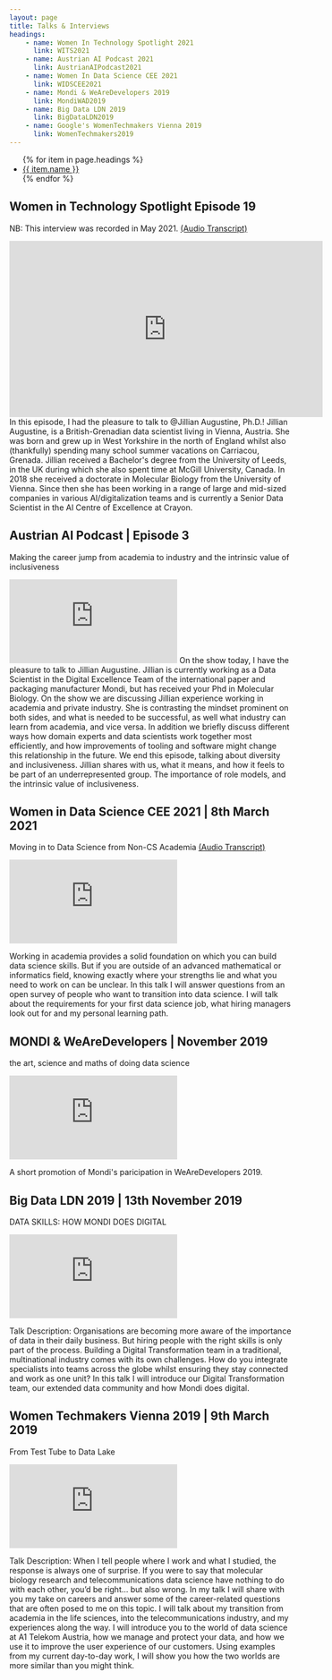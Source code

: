 ```yaml
---
layout: page
title: Talks & Interviews
headings: 
    - name: Women In Technology Spotlight 2021
      link: WITS2021
    - name: Austrian AI Podcast 2021
      link: AustrianAIPodcast2021
    - name: Women In Data Science CEE 2021
      link: WIDSCEE2021
    - name: Mondi & WeAreDevelopers 2019
      link: MondiWAD2019
    - name: Big Data LDN 2019
      link: BigDataLDN2019
    - name: Google's WomenTechmakers Vienna 2019
      link: WomenTechmakers2019
---
```

<div class="project_sub_navigation">
    <ul class='project_menu'>
    {% for item in page.headings %}
    <li class='menu__entry'><a href="{{ item.link | prepend: '#'}}">
      {{ item.name }}
    </a></li>
    {% endfor %}
    </ul>
</div>

<a id="WITS2021"></a>
## Women in Technology Spotlight Episode 19
<p class=lowlight>NB: This interview was recorded in May 2021. <a href="/assets/txt/widscee2021_transcript.txt" target="_blank">(Audio Transcript)</a></p>
<iframe width="560" height="315" src="https://www.youtube.com/embed/SwhHgX5pTn8" name="video_WITS2021" frameborder="0" allow="accelerometer; autoplay; clipboard-write; encrypted-media; gyroscope; picture-in-picture" allowfullscreen></iframe>
In this episode, I had the pleasure to talk to @Jillian Augustine, Ph.D.!
Jillian Augustine, is a British-Grenadian data scientist living in Vienna, Austria. She was born and grew up in West Yorkshire in the north of England whilst also (thankfully) spending many school summer vacations on Carriacou, Grenada.
Jillian received a Bachelor's degree from the University of Leeds, in the UK during which she also spent time at McGill University, Canada. In 2018 she received a doctorate in Molecular Biology from the University of Vienna.
Since then she has been working in a range of large and mid-sized companies in various AI/digitalization teams and is currently a Senior Data Scientist in the AI Centre of Excellence at Crayon.

<a id="AustrianAIPodcast2021"></a>
## Austrian AI Podcast | Episode 3
<p class=lowlight>Making the career jump from academia to industry and the intrinsic value of inclusiveness</p>
<iframe src="https://anchor.fm/aaip/embed/episodes/3--Jillian-Augustine-Making-the-career-jump-from-academia-to-industry-and-the-intrinsic-value-of-inclusiveness-es4kp8" name="audio_AAIP" frameborder="0" scrolling="no"></iframe>
On the show today, I have the pleasure to talk to Jillian Augustine.
Jillian is currently working as a Data Scientist in the Digital Excellence Team of the international paper and packaging manufacturer Mondi, but has received your Phd in Molecular Biology. On the show we are discussing Jillian experience working in academia and private industry. She is contrasting the mindset prominent on both sides, and what is needed to be successful, as well what industry can learn from academia, and vice versa.
In addition we briefly discuss different ways how domain experts and data scientists work together most efficiently, and how improvements of tooling and software might change this relationship in the future.
We end this episode, talking about diversity and inclusiveness. Jillian shares with us, what it means, and how it feels to be part of an underrepresented group. The importance of role models, and the intrinsic value of inclusiveness.

<a id="WIDSCEE2021"></a>
## Women in Data Science CEE 2021 | 8th March 2021
<p class=lowlight>Moving in to Data Science from Non-CS Academia <a href="/assets/txt/widscee2021_transcript.txt" target="_blank">(Audio Transcript)</a></p>
<iframe src="https://www.youtube-nocookie.com/embed/HcvFKknw508" name="video_WiDSCEE2021" frameborder="0" allow="accelerometer; autoplay; clipboard-write; encrypted-media; gyroscope; picture-in-picture" allowfullscreen></iframe>

Working in academia provides a solid foundation on which you can build data science skills. But if you are outside of an advanced mathematical or informatics field, knowing exactly where your strengths lie and what you need to work on can be unclear. In this talk I will answer questions from an open survey of people who want to transition into data science. I will talk about the requirements for your first data science job, what hiring managers look out for and my personal learning path.

<a id="MondiWAD2019"></a>
## MONDI & WeAreDevelopers | November 2019 
<p class=lowlight>the art, science and maths of doing data science</p>
<iframe src="https://www.youtube-nocookie.com/embed/RnzF87Pqq34" name="video_WAD2019short" frameborder="0" allow="accelerometer; autoplay; clipboard-write; encrypted-media; gyroscope; picture-in-picture" allowfullscreen></iframe>

A short promotion of Mondi's paricipation in WeAreDevelopers 2019.

<a id="BigDataLDN2019"></a>
## Big Data LDN 2019 | 13th November 2019 
<p class=lowlight>DATA SKILLS: HOW MONDI DOES DIGITAL</p>
<iframe src="https://www.youtube.com/embed/2s61KjKZ5JI" name="video_BDL2019" frameborder="0" allow="accelerometer; autoplay; encrypted-media; gyroscope; picture-in-picture" allowfullscreen></iframe>

Talk Description: Organisations are becoming more aware of the importance of data in their daily business.
But hiring people with the right skills is only part of the process. Building a Digital Transformation team in a traditional, multinational industry comes with its own challenges. How do you integrate specialists into teams across the globe whilst ensuring they stay connected and work as one unit?
In this talk I will introduce our Digital Transformation team, our extended data community and how Mondi does digital.

<a id="WomenTechmakers2019"></a>
## Women Techmakers Vienna 2019 | 9th March 2019 
<p class=lowlight>From Test Tube to Data Lake</p>
<iframe src="https://www.youtube.com/embed/VFFU282Fkn8?start=39" name="video_WTM2019" frameborder="0" allow="accelerometer; autoplay; encrypted-media; gyroscope; picture-in-picture" allowfullscreen></iframe>

Talk Description: When I tell people where I work and what I studied, the response is always one of surprise. If you were to say that molecular biology research and telecommunications data science have nothing to do with each other, you’d be right… but also wrong. In my talk I will share with you my take on careers and answer some of the career-related questions that are often posed to me on this topic. I will talk about my transition from academia in the life sciences, into the telecommunications industry, and my experiences along the way. I will introduce you to the world of data science at A1 Telekom Austria, how we manage and protect your data, and how we use it to improve the user experience of our customers. Using examples from my current day-to-day work, I will show you how the two worlds are more similar than you might think.

